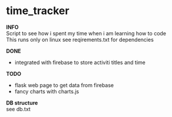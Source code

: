 # time_tracker  
**INFO**  
Script to see how i spent my time when i am learning how to code  
This runs only on linux see reqirements.txt for dependencies

**DONE**
+ integrated with firebase to store activiti titles and time

**TODO**  
- flask web page to get data from firebase
- fancy charts with charts.js


**DB structure**    
see db.txt  


